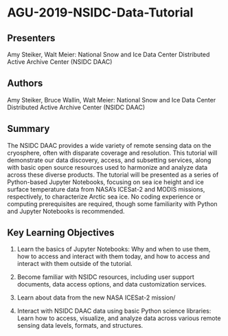 # AGU-2019-NSIDC-Data-Tutorial

## Presenters

Amy Steiker, Walt Meier: National Snow and Ice Data Center Distributed Active Archive Center (NSIDC DAAC)

## Authors

Amy Steiker, Bruce Wallin, Walt Meier: National Snow and Ice Data Center Distributed Active Archive Center (NSIDC DAAC)

## Summary

The NSIDC DAAC provides a wide variety of remote sensing data on the cryosphere, often with disparate coverage and resolution. This tutorial will demonstrate our data discovery, access, and subsetting services, along with basic open source resources used to harmonize and analyze data across these diverse products. The tutorial will be presented as a series of Python-based Jupyter Notebooks, focusing on sea ice height and ice surface temperature data from NASA’s ICESat-2 and MODIS missions, respectively, to characterize Arctic sea ice. No coding experience or computing prerequisites are required, though some familiarity with Python and Jupyter Notebooks is recommended.

## Key Learning Objectives

1) Learn the basics of Jupyter Notebooks: Why and when to use them, how to access and interact with them today, and how to access and interact with them outside of the tutorial.  

2) Become familiar with NSIDC resources, including user support documents, data access options, and data customization services.

3) Learn about data from the new NASA ICESat-2 mission/

3) Interact with NSIDC DAAC data using basic Python science libraries: Learn how to access, visualize, and analyze data across various remote sensing data levels, formats, and structures.
